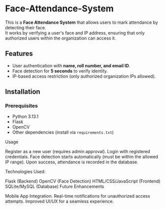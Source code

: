 # Face-Attendance-System

This is a **Face Attendance System** that allows users to mark attendance by detecting their face.  
It works by verifying a user's face and IP address, ensuring that only authorized users within the organization can access it.

## Features
- User authentication with **name, roll number, and email ID**.
- Face detection for **5 seconds** to verify identity.
- IP-based access restriction (only authorized organization IPs allowed).

## Installation
### Prerequisites
- Python 3.13.1
- Flask
- OpenCV
- Other dependencies (install via `requirements.txt`)

Usage

Register as a new user (requires admin approval).
Login with registered credentials.
Face detection starts automatically (must be within the allowed IP range).
Upon success, attendance is recorded in the database.

Technologies Used:

Flask (Backend)
OpenCV (Face Detection)
HTML/CSS/JavaScript (Frontend)
SQLite/MySQL (Database)
Future Enhancements

Mobile App Integration.
Real-time notifications for unauthorized access attempts.
Improved UI/UX for a seamless experience.
